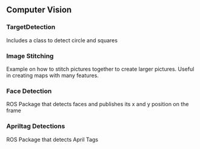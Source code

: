 ## Computer Vision

### TargetDetection

Includes a class to detect circle and squares

### Image Stitching 

Example on how to stitch pictures together to create larger pictures. Useful in creating maps with many features.

### Face Detection

ROS Package that detects faces and publishes its x and y position on the frame

### Apriltag Detections

ROS Package that detects April Tags